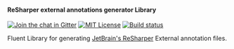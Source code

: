 #### ReSharper external annotations generator Library

[![Join the chat in Gitter][GitterBadge]][Gitter]
[![MIT License][LicenseBadge]](License.md)
[![Build status][AppVeyorBadge]][AppVeyor]

Fluent Library for generating [JetBrain's ReSharper][R#] External annotation files.

[GitterBadge]: https://badges.gitter.im/Join%20Chat.svg
[Gitter]: https://gitter.im/vbfox/ExternalAnnotationsGenerator?utm_source=badge&utm_medium=badge&utm_campaign=pr-badge&utm_content=badge
[LicenseBadge]: https://img.shields.io/badge/license-MIT%20License-blue.svg
[AppVeyorBadge]: https://ci.appveyor.com/api/projects/status/9dqk508uujs5ql2w?svg=true
[AppVeyor]: https://ci.appveyor.com/project/vbfox/externalannotationsgenerator
[R#]: https://www.jetbrains.com/resharper/